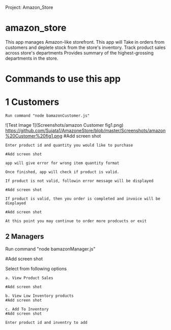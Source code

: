Project: Amazon_Store

#  amazon_store
 This app manages  Amazon-like storefront.
 This app will 
 Take in orders from customers and deplete stock from the store's inventory. 
 Track product sales across store's departments
 Provides summary of the highest-grossing departments in the store.

# Commands to use this app
# 1   Customers
    
    Run command "node bamazonCustomer.js"
![Test Image 1](Screenshots/amazon Customer fig1.png)
https://github.com/Sujata1/AmazoneStore/blob/master/Screenshots/amazon%20Customer%20fig1.png
    #Add screen shot 

    Enter product id and quantity you would like to purchase

    #Add screen shot

    app will give error for wrong item quantity format

    Once finished, app will check if product is valid.

    If product is not valid, followin error message will be displayed

    #Add screen shot

    If product is valid, then you order is completed and invoice will be dieplayed

    #Add screen shot

    At this point you may continue to order more prodcucts or exit 

2 Managers
  --------
Run command "node bamazonManager.js"

#Add screen shot

Select from following options

    a. View Product Sales

    #Add screen shot

    b. View Low Inventory products
    #Add screen shot

    c. Add To Inventory
    #Add screen shot

    Enter product id and inventry to add




